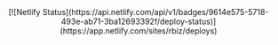<center>
[![Netlify Status](https://api.netlify.com/api/v1/badges/9614e575-5718-493e-ab71-3ba12693392f/deploy-status)](https://app.netlify.com/sites/rbiz/deploys)
</center>
